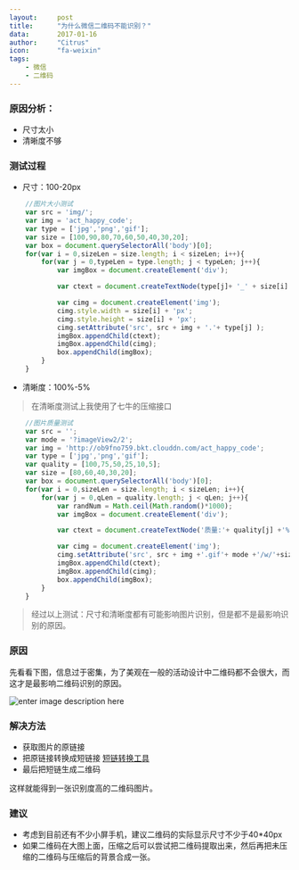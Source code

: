 ```yaml
---
layout:     post
title:      "为什么微信二维码不能识别？"
data:       2017-01-16
author:     "Citrus"
icon:       "fa-weixin"
tags:
    - 微信
    - 二维码
---
```

### 原因分析：

*   尺寸太小
*   清晰度不够

### 测试过程

*   尺寸：100-20px
```js
    //图片大小测试
    var src = 'img/';
    var img = 'act_happy_code';
    var type = ['jpg','png','gif'];
    var size = [100,90,80,70,60,50,40,30,20];
    var box = document.querySelectorAll('body')[0];
    for(var i = 0,sizeLen = size.length; i < sizeLen; i++){
        for(var j = 0,typeLen = type.length; j < typeLen; j++){
            var imgBox = document.createElement('div');

            var ctext = document.createTextNode(type[j]+ '_' + size[i] + 'x' + size[i] + 'px');

            var cimg = document.createElement('img');
            cimg.style.width = size[i] + 'px';
            cimg.style.height = size[i] + 'px';
            cimg.setAttribute('src', src + img + '.'+ type[j] );
            imgBox.appendChild(ctext);
            imgBox.appendChild(cimg);
            box.appendChild(imgBox);
        }
    }
```
*   清晰度：100%-5% 
> 在清晰度测试上我使用了七牛的压缩接口

``` javascript
    //图片质量测试
    var src = '';
    var mode = '?imageView2/2';
    var img = 'http://ob9fno759.bkt.clouddn.com/act_happy_code';
    var type = ['jpg','png','gif'];
    var quality = [100,75,50,25,10,5];
    var size = [80,60,40,30,20];
    var box = document.querySelectorAll('body')[0];
    for(var i = 0,sizeLen = size.length; i < sizeLen; i++){
        for(var j = 0,qLen = quality.length; j < qLen; j++){
            var randNum = Math.ceil(Math.random()*1000);
            var imgBox = document.createElement('div');

            var ctext = document.createTextNode('质量:'+ quality[j] +'%' + '_' + size[i] + 'x' + size[i] + 'px');

            var cimg = document.createElement('img');
            cimg.setAttribute('src', src + img +'.gif'+ mode +'/w/'+size[i] + '/h/'+ size[i] + '/q/' + quality[j] +'#'+randNum);
            imgBox.appendChild(ctext);
            imgBox.appendChild(cimg);
            box.appendChild(imgBox);
        }
    }
```

> 经过以上测试：尺寸和清晰度都有可能影响图片识别，但是都不是最影响识别的原因。

### 原因

先看看下图，信息过于密集，为了美观在一般的活动设计中二维码都不会很大，而这才是最影响二维码识别的原因。

![enter image description here][1]

### 解决方法

*   获取图片的原链接
*   把原链接转换成短链接 [短链转换工具][2] 
*   最后把短链生成二维码

这样就能得到一张识别度高的二维码图片。

### 建议

*   考虑到目前还有不少小屏手机，建议二维码的实际显示尺寸不少于40*40px
*   如果二维码在大图上面，压缩之后可以尝试把二维码提取出来，然后再把未压缩的二维码与压缩后的背景合成一张。

 [1]: http://etui.yidake.com/help/wp-content/uploads/2017/01/2017011610024854.gif
 [2]: http://dwz.wailian.work/